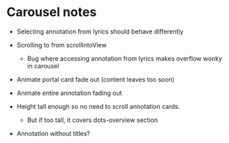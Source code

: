 # Carousel notes

* Selecting annotation from lyrics should behave differently

* Scrolling to from scrollIntoView
    * Bug where accessing annotation from lyrics makes overflow wonky in carousel

* Animate portal card fade out (content leaves too soon)
* Animate entire annotation fading out

* Height tall enough so no need to scroll annotation cards.
    * But if too tall, it covers dots-overview section

* Annotation without titles?
